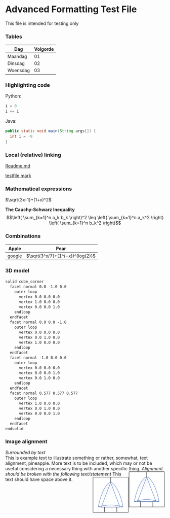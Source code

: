 # Advanced Formatting Test File
This file is intended for testing only

### Tables

 | **Dag** | **Volgorde** |
 | - | - |
 | Maandag | 01 |
 | Dinsdag | 02 |
 | Woensdag | 03 |

### Highlighting code
Python:
```python
i = 0
i += i
```

Java:
```java
public static void main(String args[]) {
  int i = -9
}
```

### Local (relative) linking
[Readme.md](/README.md) <!-- Case sensitive -->

[testfile mark](/testfilemark)

### Mathematical expressions
$\sqrt{3x-1}+(1+x)^2$

**The Cauchy-Schwarz Inequality**
$$\left( \sum_{k=1}^n a_k b_k \right)^2 \leq \left( \sum_{k=1}^n a_k^2 \right) \left( \sum_{k=1}^n b_k^2 \right)$$

### Combinations

| Apple | Pear |
| - | - |
| [google](www.google.com) | $\sqrt{3^x/7}+(1^{-x})^{log(2)}$ |

### 3D model
```stl
solid cube_corner
  facet normal 0.0 -1.0 0.0
    outer loop
      vertex 0.0 0.0 0.0
      vertex 1.0 0.0 0.0
      vertex 0.0 0.0 1.0
    endloop
  endfacet
  facet normal 0.0 0.0 -1.0
    outer loop
      vertex 0.0 0.0 0.0
      vertex 0.0 1.0 0.0
      vertex 1.0 0.0 0.0
    endloop
  endfacet
  facet normal -1.0 0.0 0.0
    outer loop
      vertex 0.0 0.0 0.0
      vertex 0.0 0.0 1.0
      vertex 0.0 1.0 0.0
    endloop
  endfacet
  facet normal 0.577 0.577 0.577
    outer loop
      vertex 1.0 0.0 0.0
      vertex 0.0 1.0 0.0
      vertex 0.0 0.0 1.0
    endloop
  endfacet
endsolid
```

### Image alignment
_Surrounded by text_ \
This is example text to illustrate something or rather, somewhat, text alignment, pineapple. More text is to be included, which may or not be useful considering a necessary thing with another specific thing.
<img align="right" src="images/fta_symbol_xor.png">
_Alignment should be broken with the following text/statement_
<img align="right" src="images/fta_symbol_xor.png">
This text should have space above it.